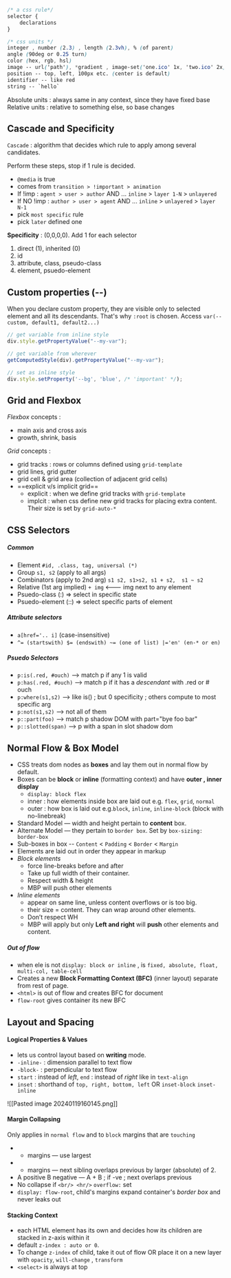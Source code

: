 
```css
/* a css rule*/
selector {
	declarations
}
```

```css
/* css units */
integer , number (2.3) , length (2.3vh), % (of parent)
angle (90deg or 0.25 turn)
color (hex, rgb, hsl)
image -- url('path'), *gradient , image-set('one.ico' 1x, 'two.ico' 2x)
position -- top, left, 100px etc. (center is default)
identifier -- like red
string -- `hello`
```

Absolute units : always same in any context, since they have fixed base
Relative units : relative to something else, so base changes

## Cascade and Specificity

`Cascade` : algorithm that decides which rule to apply among several candidates.

Perform these steps, stop if 1 rule is decided.
- `@media` is true 
- comes from `transition > !important > animation` 
- If !imp : `agent > user > author` AND ... `inline` > `layer 1-N` > `unlayered`
- If NO !imp : `author > user > agent` AND ... `inline` > `unlayered` > `layer N-1`
- pick `most specific` rule
- pick `later` defined one

**Specificity** : (0,0,0,0). Add 1 for each selector
  1. direct (1), inherited (0)
  2. id 
  3. attribute, class, pseudo-class
  4. element, psuedo-element

## Custom properties (--)

When you declare custom property, they are visible only to selected element and all its descendants. That's why `:root` is chosen.  Access `var(--custom, default1, default2...)`

```js
// get variable from inline style
div.style.getPropertyValue("--my-var");

// get variable from wherever
getComputedStyle(div).getPropertyValue("--my-var");

// set as inline style 
div.style.setProperty('--bg', 'blue', /* 'important' */);
```

## Grid and Flexbox

_Flexbox_ concepts :
  - main axis and cross axis
  - growth, shrink, basis

_Grid_ concepts :
 - grid tracks : rows or columns defined using `grid-template` 
 - grid lines,  grid gutter
 - grid cell & grid area (collection of adjacent grid cells)
 - ==explicit v/s implicit grid==
   - explicit : when we define grid tracks with `grid-template`
   - implcit : when css define new grid tracks for placing extra content. Their size is set by `grid-auto-*`

## CSS Selectors

##### Common
- Element `#id, .class, tag, universal (*)`
- Group `s1, s2` (apply to all args)
- Combinators (apply to 2nd arg) `s1 s2, s1>s2, s1 + s2,  s1 ~ s2`  
- Relative (1st arg implied)  `+ img`  <--- img next to any element
- Psuedo-class (:) => select in specific state
- Psuedo-element (::) => select specific parts of element
##### Attribute selectors
- `a[href='.. i]` (case-insensitive)
- `^= (startswith) $= (endswith) ~= (one of list) |='en' (en-* or en)`

##### Psuedo Selectors
- `p:is(.red, #ouch)` --> match p if any 1 is valid 
- `p:has(.red, #ouch)` --> match p if it has a *descendant* with .red or # ouch
- `p:where(s1,s2)` --> like is() ; but 0 specificity ; others compute to most specific arg
- `p:not(s1,s2)` --> not all of them
- `p::part(foo)`  --> match p shadow DOM with part="bye foo bar"
- `p::slotted(span)` --> p with a span in slot shadow dom

## Normal Flow & Box Model

- CSS treats dom nodes as **boxes** and lay them out in normal flow by default. 
- Boxes can be **block** or **inline**  (formatting context) and have **outer , inner display**  
	- `display: block flex`
	-  inner : how elements inside box are laid out e.g. `flex`, `grid`, `normal`
	- outer : how box is laid out e.g.`block`, `inline`, `inline-block` (block with no-linebreak)
- Standard Model — width and height pertain to **content** box.
- Alternate Model — they pertain to `border box`. Set by `box-sizing: border-box`
- Sub-boxes in box -- `Content` < `Padding` < `Border` < `Margin`
- Elements are laid out in order they appear in markup
- *Block elements*
    - force line-breaks before and after
    - Take up full width of their container.
    - Respect width & height
    - MBP will push other elements
- *Inline elements*
    - appear on same line, unless content overflows or is too big.
    - their size = content. They can wrap around other elements.
    - Don’t respect WH
    - MBP will apply but only **Left and right** will **push** other elements and content.

##### Out of flow
- when ele is not `display: block or inline` , is `fixed, absolute, float, multi-col, table-cell`
- Creates a new **Block Formatting Context (BFC)** (inner layout) separate from rest of page. 
- `<html>` is out of flow and creates BFC for document
- `flow-root` gives container its new BFC

## Layout and Spacing

#### Logical Properties & Values
- lets us control layout based on **writing** mode.
- `-inline-` : dimension parallel to text flow 
- `-block-` :  perpendicular to text flow 
- `start` : instead of *left*, `end` : instead of *right* like in `text-align`
- `inset` : shorthand of `top, right, bottom, left`  OR `inset-block` `inset-inline`

![[Pasted image 20240119160145.png]]

#### Margin Collapsing
Only applies in `normal flow` and to `block` margins that are `touching`
- + margins — use largest
- - margins — next sibling overlaps previous by larger (absolute) of 2.
- A positive B negative — A + B ; if -ve ; next overlaps previous
- No collapse if `<br/> <hr/>` `overflow:` set
- `display: flow-root`, child's margins expand container's *border box* and never leaks out

#### Stacking Context
- each HTML element has its own and decides how its children are stacked in z-axis within it
- default `z-index : auto or 0`.  
- To change `z-index` of child, take it out of flow OR place it on a new layer with `opacity`, `will-change` , `transform` 
- `<select>` is always at top